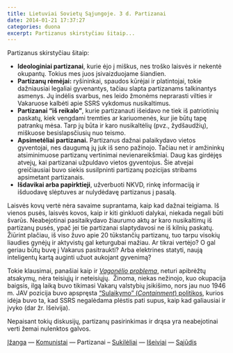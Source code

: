 ```yaml
---
title: Lietuviai Sovietų Sąjungoje. 3 d. Partizanai
date: 2014-01-21 17:37:27
categories: duona
excerpt: Partizanus skirstyčiau šitaip...
---
```


Partizanus skirstyčiau šitaip:

-   **Ideologiniai partizanai**, kurie ėjo į miškus, nes troško laisvės ir nekentė okupantų. Tokius mes juos įsivaizduojame šiandien.
-   **Partizanų rėmėjai:** ryšininkai, spaudos kūrėjai ir platintojai, tokie dažniausiai legaliai gyvenantys, tačiau slapta partizanams talkinantys asmenys. Jų indėlis svarbus, nes leido žmonėms neprarasti vilties ir Vakaruose kalbėti apie SSRS vykdomus nusikaltimus.
-   **Partizanai “iš reikalo”**, kurie partizanauti išeidavo ne tiek iš patriotinių paskatų, kiek vengdami tremties ar kariuomenės, kur jie būtų tapę patrankų mėsa. Tarp jų būta ir karo nusikaltėlių (pvz., žydšaudžių), miškuose besislapsčiusių nuo teismo.
-   **Apsimetėliai partizanai.** Partizanus dažnai palaikydavo vietos gyventojai, nes daugumą jų juk iš seno pažinojo. Tačiau net ir amžininkų atsiminimuose partizanų vertinimai nevienareikšmiai. Daug kas girdėjęs atvejų, kai partizanai užpuldavo vietos gyventojus. Šie atvejai greičiausiai buvo siekis susilpninti partizanų pozicijas stribams apsimetant partizanais.
-   **Išdavikai arba papirktieji**, užverbuoti NKVD, rinkę informaciją ir išduodavę slėptuves ar nulydėdavę partizanus į pasalą.

Laisvės kovų vertė nėra savaime suprantama, kaip kad dažnai teigiama. Iš vienos pusės, laisvės kovos, kaip ir kiti ginkluoti dalykai, niekada negali būti švarūs. Neabejotinai pasitaikydavo žiaurumo aktų ar karo nusikaltimų iš partizanų pusės, ypač jei tie partizanai slaptydavosi ne iš kilnių paskatų. Žiūrint plačiau, iš viso žuvo apie 20 tūkstančių partizanų, tuo tarpu visokių liaudies gynėjų ir aktyvistų gal keturgubai mažiau. Ar tikrai vertėjo? O gal geriau būtų buvę į Vakarus pasitraukti? Arba elektrines statyti, naują inteligentų kartą auginti užuot aukojant gyvenimą?

Tokie klausimai, panašiai kaip ir [*Vagonėlio problema*,](http://en.wikipedia.org/wiki/Trolley_problem) neturi apibrėžtų atsakymų, nėra teisiųjų ir neteisiųjų.  Žinoma, niekas nežinojo, kuo okupacija baigsis, ilgą laiką buvo tikimasi Vakarų valstybių įsikišimo, nors jau nuo 1946 m. JAV pozicija buvo apspręsta [“Sulaikymo” (*Containment*) politikos](http://en.wikipedia.org/wiki/Containment), kurios idėja buvo ta, kad SSRS negalėdama plėstis pati supus, kaip kad galiausiai ir įvyko (dar žr. Išeivija).

Nepaisant tokių diskusijų, partizanų pasirinkimas ir drąsa yra neabejotinai verti žemai nulenktos galvos.

[Įžanga](lietuviai-sovietu-sajungoje-1-d-izanga.html) — [Komunistai](lietuviai-sovietu-sajungoje-2-d-komunistai.html) — Partizanai – [Sukilėliai](lietuviai-sovietu-sajungoje-4-d-sukileliai.html) — [Išeiviai](lietuviai-sovietu-sajungoje-5-d-iseiviai.html) — [Sąjūdis](lietuviai-sovietu-sajungoje-6-d-sajudis.html)
